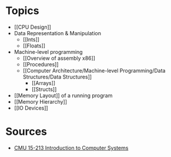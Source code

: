 # Topics
- [[CPU Design]]
- Data Representation & Manipulation
	- [[Ints]]
	- [[Floats]]
- Machine-level programming
	- [[Overview of assembly x86]]
	- [[Procedures]]
	- [[Computer Architecture/Machine-level Programming/Data Structures/Data Structures]]
		- [[Arrays]]
		- [[Structs]]
- [[Memory Layout]] of a running program
- [[Memory Hierarchy]]
- [[IO Devices]]

# Sources
- [CMU 15-213 Introduction to Computer Systems](https://scs.hosted.panopto.com/Panopto/Pages/Sessions/List.aspx#folderID=%22b96d90ae-9871-4fae-91e2-b1627b43e25e%22)
